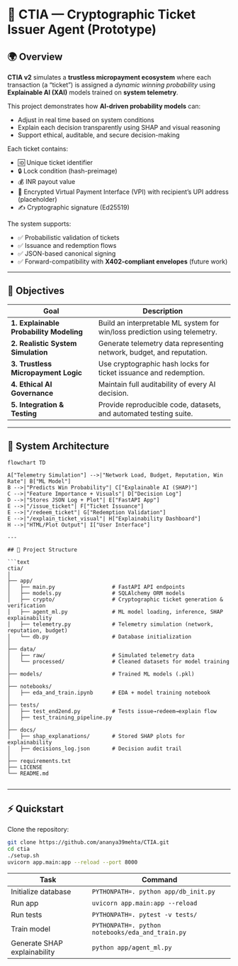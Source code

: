 # 🔐 CTIA — Cryptographic Ticket Issuer Agent (Prototype)

## 🌍 Overview

**CTIA v2** simulates a **trustless micropayment ecosystem** where each transaction (a “ticket”) is assigned a *dynamic winning probability* using **Explainable AI (XAI)** models trained on **system telemetry**.

This project demonstrates how **AI-driven probability models** can:
- Adjust in real time based on system conditions  
- Explain each decision transparently using SHAP and visual reasoning  
- Support ethical, auditable, and secure decision-making  

Each ticket contains:
- 🆔 Unique ticket identifier  
- 🔒 Lock condition (hash-preimage)  
- 💰 INR payout value  
- 📩 Encrypted Virtual Payment Interface (VPI) with recipient’s UPI address (placeholder)  
- ✍️ Cryptographic signature (Ed25519)  

The system supports:
- ✅ Probabilistic validation of tickets  
- ✅ Issuance and redemption flows  
- ✅ JSON-based canonical signing  
- ✅ Forward-compatibility with **X402-compliant envelopes** (future work)  

---

## 🎯 Objectives

| Goal | Description |
|------|--------------|
| **1. Explainable Probability Modeling** | Build an interpretable ML system for win/loss prediction using telemetry. |
| **2. Realistic System Simulation** | Generate telemetry data representing network, budget, and reputation. |
| **3. Trustless Micropayment Logic** | Use cryptographic hash locks for ticket issuance and redemption. |
| **4. Ethical AI Governance** | Maintain full auditability of every AI decision. |
| **5. Integration & Testing** | Provide reproducible code, datasets, and automated testing suite. |

---

## 🧩 System Architecture

```mermaid
flowchart TD

A["Telemetry Simulation"] -->|"Network Load, Budget, Reputation, Win Rate"| B["ML Model"]
B -->|"Predicts Win Probability"| C["Explainable AI (SHAP)"]
C -->|"Feature Importance + Visuals"| D["Decision Log"]
D -->|"Stores JSON Log + Plot"| E["FastAPI App"]
E -->|"/issue_ticket"| F["Ticket Issuance"]
E -->|"/redeem_ticket"| G["Redemption Validation"]
E -->|"/explain_ticket_visual"| H["Explainability Dashboard"]
H -->|"HTML/Plot Output"| I["User Interface"]

---

## 📂 Project Structure

```text
ctia/
│
├── app/
│   ├── main.py                  # FastAPI API endpoints
│   ├── models.py                # SQLAlchemy ORM models
│   ├── crypto/                  # Cryptographic ticket generation & verification
│   ├── agent_ml.py              # ML model loading, inference, SHAP explainability
│   ├── telemetry.py             # Telemetry simulation (network, reputation, budget)
│   └── db.py                    # Database initialization
│
├── data/
│   ├── raw/                     # Simulated telemetry data
│   └── processed/               # Cleaned datasets for model training
│
├── models/                      # Trained ML models (.pkl)
│
├── notebooks/
│   ├── eda_and_train.ipynb      # EDA + model training notebook
│
├── tests/
│   ├── test_end2end.py          # Tests issue→redeem→explain flow
│   ├── test_training_pipeline.py
│
├── docs/
│   ├── shap_explanations/       # Stored SHAP plots for explainability
│   ├── decisions_log.json       # Decision audit trail
│
├── requirements.txt
├── LICENSE
└── README.md


```
---

## ⚡ Quickstart

Clone the repository:

```bash
git clone https://github.com/ananya39mehta/CTIA.git
cd ctia
./setup.sh
uvicorn app.main:app --reload --port 8000

```
| Task                         | Command                                          |
| ---------------------------- | ------------------------------------------------ |
| Initialize database          | `PYTHONPATH=. python app/db_init.py`             |
| Run app                      | `uvicorn app.main:app --reload`                  |
| Run tests                    | `PYTHONPATH=. pytest -v tests/`                  |
| Train model                  | `PYTHONPATH=. python notebooks/eda_and_train.py` |
| Generate SHAP explainability | `python app/agent_ml.py`                         |


